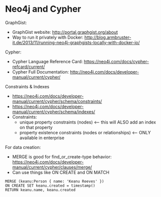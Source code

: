 # Neo4j and Cypher

GraphGist:
* GraphGist website: http://portal.graphgist.org/about
* Way to run it privately with Docker: http://blog.armbruster-it.de/2013/11/running-neo4j-graphgists-locally-with-docker-io/

Cypher:
* Cypher Language Reference Card: https://neo4j.com/docs/cypher-refcard/current/
* Cypher Full Documentation: http://neo4j.com/docs/developer-manual/current/cypher/

Constraints & Indexes
* https://neo4j.com/docs/developer-manual/current/cypher/schema/constraints/
* https://neo4j.com/docs/developer-manual/current/cypher/schema/indexes/
* Constraints:
  * unique property constraints (nodes) <-- this will ALSO add an index on that property
  * property existence constraints (nodes or relationships) <-- ONLY available in enterprise

For data creation:
* MERGE is good for find_or_create-type behavior: https://neo4j.com/docs/developer-manual/current/cypher/clauses/merge/
* Can use things like ON CREATE and ON MATCH

```cypher
MERGE (keanu:Person { name: 'Keanu Reeves' })
ON CREATE SET keanu.created = timestamp()
RETURN keanu.name, keanu.created
```
